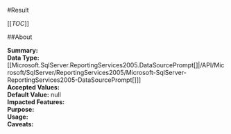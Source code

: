 #Result

[[_TOC_]]

##About

**Summary:** <remarks />  
**Data Type:** [[Microsoft.SqlServer.ReportingServices2005.DataSourcePrompt[]|/API/Microsoft/SqlServer/ReportingServices2005/Microsoft-SqlServer-ReportingServices2005-DataSourcePrompt[]]]  
**Accepted Values:**   
**Default Value:** null  
**Impacted Features:**   
**Purpose:**   
**Usage:**   
**Caveats:**   

